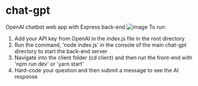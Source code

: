 # chat-gpt
OpenAI chatbot web app with Express back-end
![image](https://user-images.githubusercontent.com/44801711/211764225-86eefd13-9665-4891-aee3-6a444b66c65e.png)
To run: <br/>
1. Add your API key from OpenAI in the index.js file in the root directory<br/>
2. Run the command, 'node index.js' in the console of the main chat-gpt directory to start the back-end server <br/>
3. Navigate into the client folder (cd client) and then run the front-end with 'npm run dev' or 'yarn start'
4. Hard-code your question and then submit a message to see the AI response
